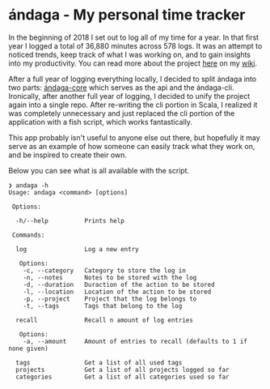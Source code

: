 # ándaga - My personal time tracker

In the beginning of 2018 I set out to log all of my time for a year. In that
first year I logged a total of 36,880 minutes across 578 logs. It was an attempt
to noticed trends, keep track of what I was working on, and to gain insights
into my productivity. You can read more about the project
[here](https://wiki.chronica.xyz/#andaga) on my
[wiki](https://wiki.chronica.xyz).

After a full year of logging everything locally, I decided to split ándaga into
two parts: [ándaga-core](https://github.com/ckipp01/andaga-core) which serves as
the api and the ándaga-cli. Ironically, after another full year of logging, I
decided to unify the project again into a single repo. After re-writing the cli
portion in Scala, I realized it was completely unnecessary and just replaced the
cli portion of the application with a fish script, which works fantastically.

This app probably isn't useful to anyone else out there, but hopefully it may serve as an
example of how someone can easily track what they work on, and be inspired to create
their own.

Below you can see what is all available with the script.

```fish
❯ andaga -h
Usage: andaga <command> [options]

 Options:

  -h/--help          Prints help

 Commands:

  log                Log a new entry

   Options:
    -c, --category   Category to store the log in
    -n, --notes      Notes to be stored with the log
    -d, --duration   Duraction of the action to be stored
    -l, --location   Location of the action to be stored
    -p, --project    Project that the log belongs to
    -t, --tags       Tags that belong to the log

  recall             Recall n amount of log entries

   Options:
    -a, --amount     Amount of entries to recall (defaults to 1 if none given)

  tags               Get a list of all used tags
  projects           Get a list of all projects logged so far
  categories         Get a list of all categories used so far
```

